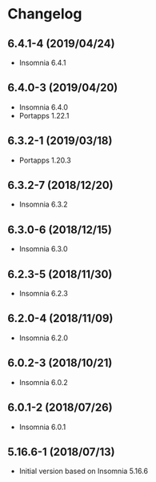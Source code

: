# Changelog

## 6.4.1-4 (2019/04/24)

* Insomnia 6.4.1

## 6.4.0-3 (2019/04/20)

* Insomnia 6.4.0
* Portapps 1.22.1

## 6.3.2-1 (2019/03/18)

* Portapps 1.20.3

## 6.3.2-7 (2018/12/20)

* Insomnia 6.3.2

## 6.3.0-6 (2018/12/15)

* Insomnia 6.3.0

## 6.2.3-5 (2018/11/30)

* Insomnia 6.2.3

## 6.2.0-4 (2018/11/09)

* Insomnia 6.2.0

## 6.0.2-3 (2018/10/21)

* Insomnia 6.0.2

## 6.0.1-2 (2018/07/26)

* Insomnia 6.0.1

## 5.16.6-1 (2018/07/13)

* Initial version based on Insomnia 5.16.6
